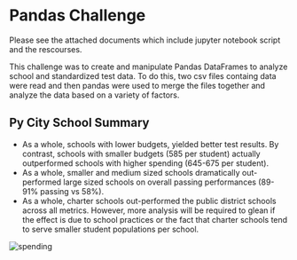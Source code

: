# Pandas Challenge

Please see the attached documents which include jupyter notebook script and the rescourses. 

This challenge was to create and manipulate Pandas DataFrames to analyze school and standardized test data. To do this, two csv files containg data were read and then pandas were used to merge the files together and analyze the data based on a variety of factors. 

## Py City School Summary
* As a whole, schools with lower budgets, yielded better test results. By contrast, schools with smaller budgets (585 per student) actually outperformed schools with higher spending (645-675 per student).
* As a whole, smaller and medium sized schools dramatically out-performed large sized schools on overall passing performances (89-91% passing vs 58%).
* As a whole, charter schools out-performed the public district schools across all metrics. However, more analysis will be required to glean if the effect is due to school practices or the fact that charter schools tend to serve smaller student populations per school.

![spending](https://user-images.githubusercontent.com/120147552/213919360-cbf43ec6-de9c-4116-8a7f-6f97677c1ab2.png)

